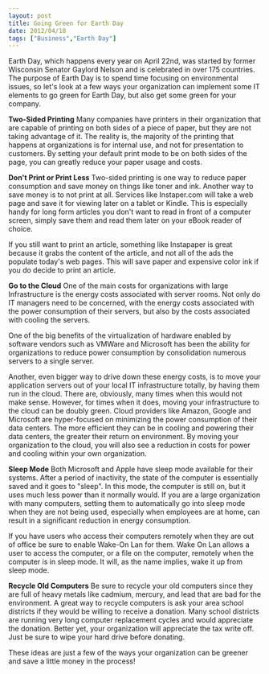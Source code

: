 ```yaml
---
layout: post
title: Going Green for Earth Day
date: 2012/04/18
tags: ["Business","Earth Day"]
---
```


Earth Day, which happens every year on April 22nd, was started by former Wisconsin Senator Gaylord Nelson and is celebrated in over 175 countries. The purpose of Earth Day is to spend time focusing on environmental issues, so let's look at a few ways your organization can implement some IT elements to go green for Earth Day, but also get some green for your company.

**Two-Sided Printing**
Many companies have printers in their organization that are capable of printing on both sides of a piece of paper, but they are not taking advantage of it.
The reality is, the majority of the printing that happens at organizations is for internal use, and not for presentation to customers. By setting your default print mode to be on both sides of the page, you can greatly reduce your paper usage and costs.

**Don't Print or Print Less**
Two-sided printing is one way to reduce paper consumption and save money on things like toner and ink. Another way to save money is to not print at all. Services like Instaper.com will take a web page and save it for viewing later on a tablet or Kindle. This is especially handy for long form articles you don't want to read in front of a computer screen, simply save them and read them later on your eBook reader of choice.

If you still want to print an article, something like Instapaper is great because it grabs the content of the article, and not all of the ads the populate today's web pages. This will save paper and expensive color ink if you do decide to print an article.

**Go to the Cloud**
One of the main costs for organizations with large Infrastructure is the energy costs associated with server rooms. Not only do IT managers need to be concerned, with the energy costs associated with the power consumption of their servers, but also by the costs associated with cooling the servers.

One of the big benefits of the virtualization of hardware enabled by software vendors such as VMWare and Microsoft has been the ability for organizations to reduce power consumption by consolidation numerous servers to a single server.

Another, even bigger way to drive down these energy costs, is to move your application servers out of your local IT infrastructure totally, by having them run in the cloud. There are, obviously, many times when this would not make sense. However, for times when it does, moving your infrastructure to the cloud can be doubly green. Cloud providers like Amazon, Google and Microsoft are hyper-focused on minimizing the power consumption of their data centers. The more efficient they can be in cooling and powering their data centers, the greater their return on environment. By moving your organization to the cloud, you will also see a reduction in costs for power and cooling within your own organization.

**Sleep Mode**
Both Microsoft and Apple have sleep mode available for their systems. After a period of inactivity, the state of the computer is essentially saved and it goes to "sleep". In this mode, the computer is still on, but it uses much less power than it normally would.
If you are a large organization with many computers, setting them to automatically go into sleep mode when they are not being used, especially when employees are at home, can result in a significant reduction in energy consumption.

If you have users who access their computers remotely when they are out of office be sure to enable Wake-On Lan for them. Wake On Lan allows a user to access the computer, or a file on the computer, remotely when the computer is in sleep mode. It will, as the name implies, wake it up from sleep mode.

**Recycle Old Computers**
Be sure to recycle your old computers since they are full of heavy metals like cadmium, mercury, and lead that are bad for the environment. A great way to recycle computers is ask your area school districts if they would be willing to receive a donation. Many school districts are running very long computer replacement cycles and would appreciate the donation. Better yet, your organization will appreciate the tax write off. Just be sure to wipe your hard drive before donating.

These ideas are just a few of the ways your organization can be greener and save a little money in the process!
